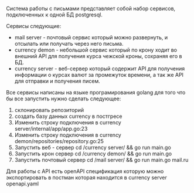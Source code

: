 Система работы с письмами представляет собой набор сервисов, подключенных к одной БД postgresql.

Сервисы следующие:
* mail server - почтовый сервис который можно развернуть, и отсылать или получать через него письма.
* currency demon - небольшой сервис который по крону ходит во внешний API для получения курса чежской кроны, сохраняя его в БД.
* currency server - веб-сервер который содержит API для получения информации о курсах валют за промежуток времени, а так же API для отправки и получения писем.

Все сервисы написаны на языке програмирования golang для того что бы все запустить нужно сделать следующее:
1) склонировать репозиторий
2) создать базу данных currency в постгресе
3) Изменить строку подключения в currency server/internal/app/app.go:23
4) Изменить строку подключения в currency demon/repositories/repository.go:25
5) Запустить веб - сервер cd /currency server/ && go run main.go
6) Запустить крон сервер cd /currency demon/ && go run main.go
7) Запустить почтовый сервер cd /mail server/ && go run main.go mail.ru

Для работы с API есть openAPI спецификация которую можно экспортировать в постман которая находится в currency server openapi.yaml


